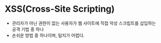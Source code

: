 # XSS(Cross-Site Scripting)
* 관리자가 아닌 권한이 없는 사용자가 웹 사이트에 직접 악성 스크립트를 삽입하는 공격 기법 중 하나
* 손쉬운 방법 중 하나이며, 탐지가 어렵다.
